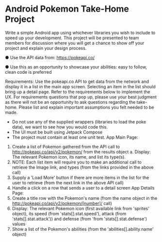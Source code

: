 # Android Pokemon Take-Home Project
 
Write a simple Android app using whichever libraries you wish to include to speed up your development. This project will
be presented to team members for discussion where you will get a chance to show off your project and explain your
design process.

● Use the API data from: https://pokeapi.co/

● Use this as an opportunity to showcase your abilities: easy to follow, clean code is preferred

Requirements:
Use the pokeapi.co API to get data from the network and display it in a list in the main app screen. Selecting an item in
the list should bring up a detail page. Refer to the requirements below to implement the UX.
For requirements questions that pop up, please use your best judgment as there will not be an opportunity to ask
questions regarding the take-home. Please list and explain important assumptions you felt needed to be made.
- Do not use any of the supplied wrappers (libraries to load the poke data), we want to see how you would code
this.
- The UI must be built using Jetpack Compose
- The project must contain at least one unit test.
App Main Page:
1. Create a list of Pokemon gathered from the API call to http://pokeapi.co/api/v2/pokemon/ from the results object
a. Display: The relevant Pokemon icon, its name, and list its type(s).
2. NOTE: Each list item will require you to make an additional call to retrieve the Image link, and types (from the links
provided in the above call)
3. Supply a 'Load More' button if there are more items in the list for the user to retrieve (from the next link in the
above API call)
4. Handle a click on a row that sends a user to a detail screen
App Details Page:
1. Create a title row with the Pokemon's name (from the name object in the
http://pokeapi.co/api/v2/pokemon/[number]/ call)
2. Display: The relevant Pokemon icon (first available link from 'sprites' object), its speed (from 'stats[].stat.speed'),
attack (from 'stats[].stat.attack')) and defense (from 'from 'stats[].stat.defense') values
3. Show a list of the Pokemon's abilities (from the 'abilities[].ability.name' object)
